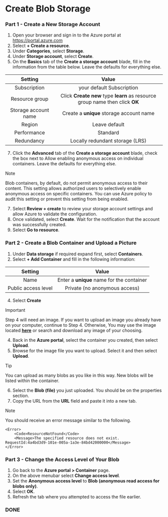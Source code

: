 # Create Blob Storage

### Part 1 - Create a New Storage Account

1. Open your browser and sign in to the Azure portal at https://portal.azure.com
2. Select **+ Create a resource**.
3. Under **Categories**, select **Storage**.
4. Under **Storage account**, select **Create**.
5. On the **Basics** tab of the **Create a storage account** blade, fill in the information from the table below. Leave the defaults for everything else.

   
  |Setting|Value|
  |:---:|:---:|
  |Subscription|your default Subscription|
  |Resource group|Click **Create new** type **learn** as resource group name then click **OK**|
  |Storage account name|Create a **unique** storage account name|
  |Region|Leave default|
  |Performance|Standard|
  |Redundancy|Locally redundant storage (LRS)|

  
7. Click the **Advanced** tab of the **Create a storage account** blade, check the box next to Allow enabling anonymous access on individual containers. Leave the defaults for everything else.


> [!NOTE]
> Blob containers, by default, do not permit anonymous access to their content. This setting allows authorized users to selectively enable anonymous access on specific containers. You can use Azure policy to audit this setting or prevent this setting from being enabled.


7. Select **Review + create** to review your storage account settings and allow Azure to validate the configuration.
8. Once validated, select **Create**. Wait for the notification that the account was successfully created.
9. Select **Go to resource**.


### Part 2 - Create a Blob Container and Upload a Picture


1. Under **Data storage** if required expand first, select **Containers**.
2. Select **+ Add Container** and fill in the following information:
   
  | Setting | Value |
  |:---:|:---:|
  |Name|Enter a **unique** name for the container|
  |Public access level|Private (no anonymous access)|

  
4. Select **Create**


> [!IMPORTANT]
> Step 4 will need an image. If you want to upload an image you already have on your computer, continue to Step 4. Otherwise, You may use the image located [**here**]() or search and download any image of your choosing.


4. Back in the **Azure portal**, select the container you created, then select **Upload**.
5. Browse for the image file you want to upload. Select it and then select **Upload**.


> [!TIP]
> You can upload as many blobs as you like in this way. New blobs will be listed within the container.


6. Select the **Blob (file)** you just uploaded. You should be on the properties section.
7. Copy the URL from the **URL** field and paste it into a new tab. 


> [!NOTE]
> You should receive an error message similar to the following.

	<Error>
  		<Code>ResourceNotFound</Code>
 		<Message>The specified resource does not exist. RequestId:4a4bd3d9-101e-005a-1a3e-84bd42000000</Message>
	</Error>	


### Part 3 - Change the Access Level of Your Blob


1. Go back to the **Azure portal > Container** page.
2. On the above menubar select **Change access level**.
3. Set the **Anonymous access level** to **Blob (anonymous read access for blobs only)**.
4. Select **OK**.
5. Refresh the tab where you attempted to access the file earlier.


### **DONE**
